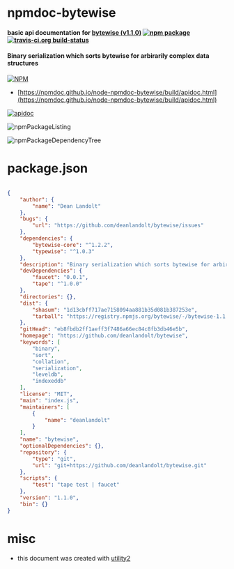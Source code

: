 # npmdoc-bytewise

#### basic api documentation for  [bytewise (v1.1.0)](https://github.com/deanlandolt/bytewise)  [![npm package](https://img.shields.io/npm/v/npmdoc-bytewise.svg?style=flat-square)](https://www.npmjs.org/package/npmdoc-bytewise) [![travis-ci.org build-status](https://api.travis-ci.org/npmdoc/node-npmdoc-bytewise.svg)](https://travis-ci.org/npmdoc/node-npmdoc-bytewise)

#### Binary serialization which sorts bytewise for arbirarily complex data structures

[![NPM](https://nodei.co/npm/bytewise.png?downloads=true&downloadRank=true&stars=true)](https://www.npmjs.com/package/bytewise)

- [https://npmdoc.github.io/node-npmdoc-bytewise/build/apidoc.html](https://npmdoc.github.io/node-npmdoc-bytewise/build/apidoc.html)

[![apidoc](https://npmdoc.github.io/node-npmdoc-bytewise/build/screenCapture.buildCi.browser.%252Ftmp%252Fbuild%252Fapidoc.html.png)](https://npmdoc.github.io/node-npmdoc-bytewise/build/apidoc.html)

![npmPackageListing](https://npmdoc.github.io/node-npmdoc-bytewise/build/screenCapture.npmPackageListing.svg)

![npmPackageDependencyTree](https://npmdoc.github.io/node-npmdoc-bytewise/build/screenCapture.npmPackageDependencyTree.svg)



# package.json

```json

{
    "author": {
        "name": "Dean Landolt"
    },
    "bugs": {
        "url": "https://github.com/deanlandolt/bytewise/issues"
    },
    "dependencies": {
        "bytewise-core": "^1.2.2",
        "typewise": "^1.0.3"
    },
    "description": "Binary serialization which sorts bytewise for arbirarily complex data structures",
    "devDependencies": {
        "faucet": "0.0.1",
        "tape": "^1.0.0"
    },
    "directories": {},
    "dist": {
        "shasum": "1d13cbff717ae7158094aa881b35d081b387253e",
        "tarball": "https://registry.npmjs.org/bytewise/-/bytewise-1.1.0.tgz"
    },
    "gitHead": "eb8fbdb2ff1aeff3f7486a66ec84c8fb3db46e5b",
    "homepage": "https://github.com/deanlandolt/bytewise",
    "keywords": [
        "binary",
        "sort",
        "collation",
        "serialization",
        "leveldb",
        "indexeddb"
    ],
    "license": "MIT",
    "main": "index.js",
    "maintainers": [
        {
            "name": "deanlandolt"
        }
    ],
    "name": "bytewise",
    "optionalDependencies": {},
    "repository": {
        "type": "git",
        "url": "git+https://github.com/deanlandolt/bytewise.git"
    },
    "scripts": {
        "test": "tape test | faucet"
    },
    "version": "1.1.0",
    "bin": {}
}
```



# misc
- this document was created with [utility2](https://github.com/kaizhu256/node-utility2)

